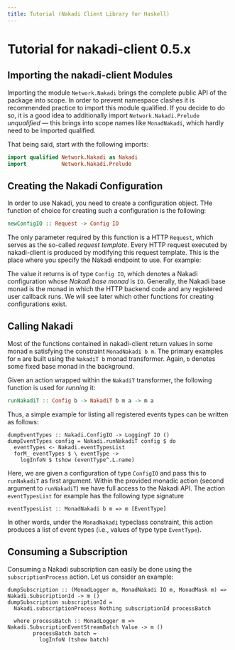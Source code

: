 ```yaml
---
title: Tutorial (Nakadi Client Library for Haskell)
---
```


# Tutorial for nakadi-client 0.5.x

## Importing the nakadi-client Modules

Importing the module `Network.Nakadi` brings the complete public API of the package into scope.
In order to prevent namespace clashes it is recommended practice to import this module qualified. If you decide to do so, it is a good idea to additionally import `Network.Nakadi.Prelude` *unqualified* — this brings into scope names like `MonadNakadi`, which hardly need to be imported qualified.

That being said, start with the following imports:

```haskell
import qualified Network.Nakadi as Nakadi
import           Network.Nakadi.Prelude
```

## Creating the Nakadi Configuration

In order to use Nakadi, you need to create a configuration object. THe function of choice for creating such a configuration is the following:

```haskell
newConfigIO :: Request -> Config IO
```

The only parameter required by this function is a HTTP `Request`, which serves as the so-called *request template*. Every HTTP request executed by nakadi-client is produced by modifying this request template. This is the place where you specify the Nakadi endpoint to use. For example:




The value it returns is of type `Config IO`, which denotes a Nakadi configuration whose *Nakadi base monad* is `IO`. Generally, the Nakadi base monad is the monad in which the HTTP backend code and any registered user callback runs. We will see later which other functions for creating configurations exist.

<!-- ```haskell
newConfigWithDedicatedManager :: (MonadIO b, MonadMask b, MonadIO m)
                              => ManagerSettings -> Request -> m (Config b)
```

In addition to a `Request`, this function also requires `ManagerSettings` to be specified. With these settings a new dedicated HTTP Manager will be created exclusively for use by nakadi-client. The configuration produced by the function `newConfigIO` on the other hand uses some global default HTTP manager. Using a dedicated manager with specified settings is a common resilience pattern.

In any case, these functions produce a value of type `Config b`? The monad `b` acts as a *base monad* within nakadi-client. It denotes the monad in which user-provided callbacks are running. For a start, taking `b` to mean `IO` is appropriate. For more complicated applications involving Monad transformer stacks it might be very useful to ... -->

## Calling Nakadi

Most of the functions contained in nakadi-client return values in some monad `m` satisfying the constraint `MonadNakadi b m`. The primary examples for `m` are built using the `NakadiT b` monad transformer. Again, `b` denotes some fixed base monad in the background.

Given an action wrapped within the `NakadiT` transformer, the following function is used for *running* it:

```haskell
runNakadiT :: Config b -> NakadiT b m a -> m a
```

Thus, a simple example for listing all registered events types can be written as follows:

```
dumpEventTypes :: Nakadi.ConfigIO -> LoggingT IO ()
dumpEventTypes config = Nakadi.runNakadiT config $ do
  eventTypes <- Nakadi.eventTypesList
  forM_ eventTypes $ \ eventType ->
    logInfoN $ tshow (eventType^.L.name)
```

Here, we are given a configuration of type `ConfigIO` and pass this to
`runNakadiT` as first argument. Within the provided monadic action
(second argument to `runNakadiT`) we have full access to the Nakadi
API. The action `eventTypesList` for example has the following type
signature

```
eventTypesList :: MonadNakadi b m => m [EventType]
```

In other words, under the `MonadNakadi` typeclass constraint, this
action produces a list of event types (i.e., values of type type
`EventType`).

## Consuming a Subscription

Consuming a Nakadi subscription can easily be done using the
`subscriptionProcess` action. Let us consider an example:

```
dumpSubscription :: (MonadLogger m, MonadNakadi IO m, MonadMask m) => Nakadi.SubscriptionId -> m ()
dumpSubscription subscriptionId =
  Nakadi.subscriptionProcess Nothing subscriptionId processBatch

  where processBatch :: MonadLogger m => Nakadi.SubscriptionEventStreamBatch Value -> m ()
        processBatch batch =
          logInfoN (tshow batch)
```
